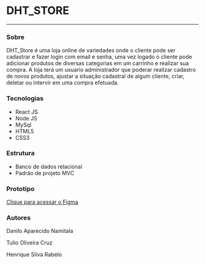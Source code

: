 # DHT_STORE
---
### Sobre
DHT_Store é uma loja online de variedades onde o cliente pode ser cadastrar e fazer login com email e senha, uma vez logado o cliente pode adicionar produtos de diversas categorias em um carrinho e realizar sua compra. A loja terá um usuario administrador que poderar realizar cadastro de novos produtos, ajustar a situação cadastral de algum cliente, criar, deletar ou intervir em uma compra efetuada.

### Tecnologias

- React JS
- Node JS
- MySql
- HTML5
- CSS3

### Estrutura

- Banco de dados relacional
- Padrão de projeto MVC

### Prototipo

[Clique para acessar o Figma](https://figma.com)

### Autores
Danilo Aparecido Namitala 

Tulio Oliveira Cruz

Henrique Silva Rabelo
